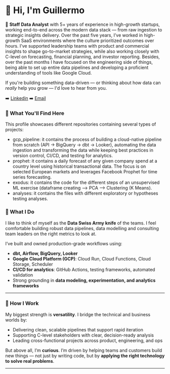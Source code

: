 # 👋 Hi, I'm Guillermo

🎯 **Staff Data Analyst** with 5+ years of experience in high-growth startups, working end-to-end across the modern data stack — from raw ingestion to strategic insights delivery. Over the past five years, I’ve worked in high-growth SaaS environments where the culture prioritized outcomes over hours. I’ve supported leadership teams with product and commercial insights to shape go-to-market strategies, while also working closely with C-level on forecasting, financial planning, and investor reporting. Besides, over the past months I have focused on the engineering side of things, being able to set up entire data pipelines and developing a proficient understanding of tools like Google Cloud.

If you're building something data-driven — or thinking about how data can *really* help you grow — I'd love to hear from you. 

➡️ [Linkedin](https://www.linkedin.com/in/guillermotrujillo/)
➡️ [Email](mailto:guillermotrujilloes@gmail.com)

### 📌 What You'll Find Here

This profile showcases different repositories containing several types of projects:
- gcp_pipeline: it contains the process of building a cloud-native pipeline from scratch (API → BigQuery → dbt → Looker), automating the data ingestion and transforming the data while keeping best practices in version control, CI/CD, and testing for analytics.
- prophet: it contains a daily forecast of any given company spend at a country level using historical transactional data. The focus is on selected European markets and leverages Facebook Prophet for time series forecasting.
- exodus: it contains the code for the different steps of an unsupervised ML exercise (dataframe creating --> PCA --> Clustering (K Means).
- analyses: it contains the files with different exploratory or hypotheses testing analyses.



### 🧰 What I Do

I like to think of myself as the **Data Swiss Army knife** of the teams. I feel comfortable building robust data pipelines, data modelling and consulting team leaders on the right metrics to look at.

I’ve built and owned production-grade workflows using:
- **dbt, Airflow, BigQuery, Looker**
- **Google Cloud Platform (GCP)**: Cloud Run, Cloud Functions, Cloud Storage, Scheduler
- **CI/CD for analytics**: GitHub Actions, testing frameworks, automated validation
- Strong grounding in **data modeling, experimentation, and analytics frameworks**

---

### 🚀 How I Work

My biggest strength is **versatility**. I bridge the technical and business worlds by:
- Delivering clean, scalable pipelines that support rapid iteration
- Supporting C-level stakeholders with clear, decision-ready analysis
- Leading cross-functional projects across product, engineering, and ops

But above all, I’m **curious**. I’m driven by helping teams and customers build new things — not just by writing code, but by **applying the right technology to solve real problems**.

---



